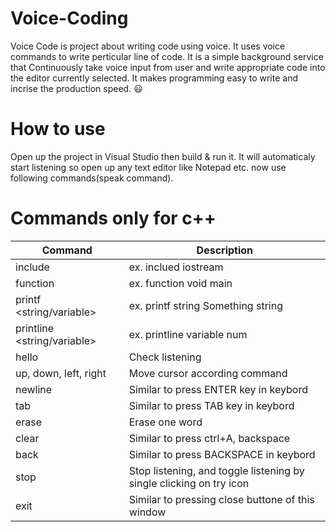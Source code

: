 # Voice-Coding
 Voice Code is project about writing code using voice. It uses voice commands to write perticular line of code. It is a simple background service that Continuously take voice input from user and write appropriate code into the editor currently selected. It makes programming easy to write and incrise the production speed. 😃

# How to use
Open up the project in Visual Studio then build & run it.
It will automaticaly start listening so open up any text editor like Notepad etc. now use following commands(speak command).

# Commands only for c++
| Command  | Description |
| ------------- | ------------- |
| include <file name>  | ex. inclued  iostream |
| function <data type> <name>  | ex. function void main  |
| printf <string/variable> <data> | ex. printf string Something string |
| printline <string/variable> <data> | ex. printline variable num |
| hello | Check listening |
| up, down, left, right | Move cursor according command |
| newline | Similar to press ENTER key in keybord |
| tab | Similar to press TAB key in keybord |
| erase | Erase one word |
| clear | Similar to press ctrl+A, backspace |
| back | Similar to press BACKSPACE in keybord |
| stop | Stop listening, and toggle listening by single clicking on try icon |
| exit | Similar to pressing close buttone of this window |
